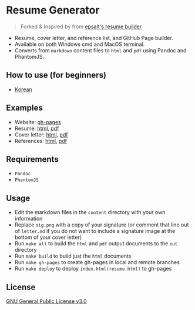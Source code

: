 # Resume Generator
> Forked & Inspired by from [epsalt's resume builder](https://github.com/epsalt/resume-builder)

* Resume, cover letter, and reference list, and GitHub Page builder.
* Available on both Windows cmd and MacOS terminal.
* Converts from `markdown` content files to `html` and `pdf` using Pandoc and PhantomJS.

## How to use (for beginners)
- [Korean](installation_ko.md)

## Examples
- Website: [gh-pages][resume-gh-pages]
- Resume: [html][resume-html], [pdf][resume-pdf]
- Cover letter: [html][letter-html], [pdf][letter-pdf]
- References: [html][references-html], [pdf][references-pdf]

## Requirements
- `Pandoc`
- `PhantomJS`

## Usage
- Edit the markdown files in the `content` directory with your own
  information
- Replace `sig.png` with a copy of your signature (or comment that
  line out of `letter.md` if you do not want to include a signature
  image at the bottom of your cover letter)
- Run `make all` to build the `html` and `pdf` output documents to
  the `out` directory
- Run `make build` to build just the `html` documents
- Run `make gh-pages` to create gh-pages in local and remote branches
- Run `make deploy` to deploy `index.html(resume.html)` to gh-pages


## License
[GNU General Public License v3.0](LICENSE.md) 

[resume-gh-pages]: https://sujinleeme.github.io/resume-maker/
[resume-html]: https://s3-us-west-2.amazonaws.com/epsalt-resume-builder/resume.html
[resume-pdf]: https://s3-us-west-2.amazonaws.com/epsalt-resume-builder/resume.pdf
[letter-html]: https://s3-us-west-2.amazonaws.com/epsalt-resume-builder/letter.html
[letter-pdf]: https://s3-us-west-2.amazonaws.com/epsalt-resume-builder/letter.pdf
[references-html]: https://s3-us-west-2.amazonaws.com/epsalt-resume-builder/references.html
[references-pdf]: https://s3-us-west-2.amazonaws.com/epsalt-resume-builder/references.pdf
